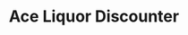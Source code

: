 ---
title: "Ace Liquor Discounter"
url: /spruce-grove/ace-liquor-discounter-king-street/
shop: alcohol
---